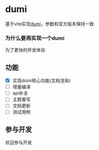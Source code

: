 # dumi

基于vite实现[dumi](https://github.com/umijs/dumi)，参数和官方版本保持一致

### 为什么要再实现一个dumi

为了更快的开发体验

## 功能

- [x] 实现dumi核心功能(文档渲染)
- [ ] 增量编译
- [ ] api补全
- [ ] 主题重写
- [ ] 文档更新
- [ ] 测试用例

## 参与开发

欢迎参与开发